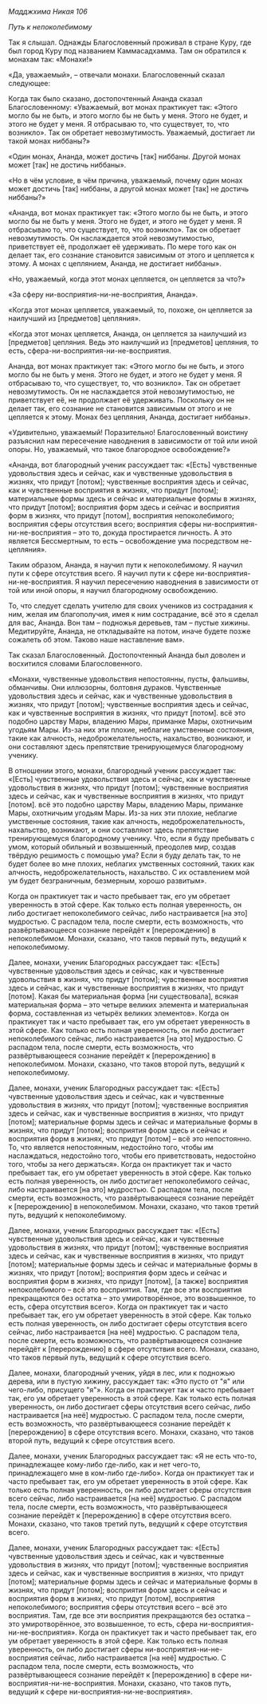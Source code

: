 *Мадджхима Никая 106*

*Путь к непоколебимому*

Так я слышал\. Однажды Благословенный проживал в стране Куру, где был город Куру под названием Каммасадхамма\. Там он обратился к монахам так: «Монахи\!»

«Да, уважаемый», – отвечали монахи\. Благословенный сказал следующее:

Когда так было сказано, достопочтенный Ананда сказал Благословенному: «Уважаемый, вот монах практикует так: «Этого могло бы не быть, и этого могло бы не быть у меня\.  Этого не будет, и этого не будет у меня\.  Я отбрасываю то, что существует, то, что возникло»\. Так он обретает невозмутимость\. Уважаемый, достигает ли такой монах ниббаны?»

«Один монах, Ананда, может достичь \[так\] ниббаны\. Другой монах может \[так\] не достичь ниббаны»\.

«Но в чём условие, в чём причина, уважаемый, почему один монах может достичь \[так\] ниббаны, а другой монах может \[так\] не достичь ниббаны?»

«Ананда, вот монах практикует так: «Этого могло бы не быть, и этого могло бы не быть у меня\.  Этого не будет, и этого не будет у меня\.  Я отбрасываю то, что существует, то, что возникло»\. Так он обретает невозмутимость\. Он наслаждается этой невозмутимостью, приветствует её, продолжает её удерживать\. По мере того как он делает так, его сознание становится зависимым от этого и цепляется к этому\. А монах с цеплянием, Ананда, не достигает ниббаны»\.

«Но, уважаемый, когда этот монах цепляется, он цепляется за что?»

«За сферу ни\-восприятия\-ни\-не\-восприятия, Ананда»\.

«Когда этот монах цепляется, уважаемый, то, похоже, он цепляется за наилучший из \[предметов\] цепляния»\.

«Когда этот монах цепляется, Ананда, он цепляется за наилучший из \[предметов\] цепляния\. Ведь это наилучший из \[предметов\] цепляния, то есть, сфера\-ни\-восприятия\-ни\-не\-восприятия\.

Ананда, вот монах практикует так: «Этого могло бы не быть, и этого могло бы не быть у меня\.  Этого не будет, и этого не будет у меня\.  Я отбрасываю то, что существует, то, что возникло»\. Так он обретает невозмутимость\. Он не наслаждается этой невозмутимостью, не приветствует её, не продолжает её удерживать\. Поскольку он не делает так, его сознание не становится зависимым от этого и не цепляется к этому\. Монах без цепляния, Ананда, достигает ниббаны»\.

«Удивительно, уважаемый\! Поразительно\! Благословенный воистину разъяснил нам пересечение наводнения в зависимости от той или иной опоры\. Но, уважаемый, что такое благородное освобождение?»

«Ананда, вот благородный ученик рассуждает так: «\[Есть\] чувственные удовольствия здесь и сейчас, как и чувственные удовольствия в жизнях, что придут \[потом\]; чувственные восприятия здесь и сейчас, как и чувственные восприятия в жизнях, что придут \[потом\]; материальные формы здесь и сейчас и материальные формы в жизнях, что придут \[потом\]; восприятия форм здесь и сейчас и восприятия форм в жизнях, что придут \[потом\], восприятия непоколебимого; восприятия сферы отсутствия всего; восприятия сферы ни\-восприятия\-ни\-не\-восприятия – это то, докуда простирается личность\. А это является Бессмертным, то есть – освобождение ума посредством не\-цепляния»\.

Таким образом, Ананда, я научил пути к непоколебимому\. Я научил пути к сфере отсутствия всего\. Я научил пути к сфере ни\-восприятия\-ни\-не\-восприятия\.  Я научил пересечению наводнения в зависимости от той или иной опоры, я научил благородному освобождению\.

То, что следует сделать учителю для своих учеников из сострадания к ним, желая им благополучия, имея к ним сострадание, всё это я сделал для вас, Ананда\. Вон там – подножья деревьев, там – пустые хижины\.  Медитируйте, Ананда,  не откладывайте на потом,  иначе будете позже сожалеть об этом\.  Таково наше наставление вам»\.

Так сказал Благословенный\. Достопочтенный Ананда был доволен и восхитился словами Благословенного\.

«Монахи, чувственные удовольствия непостоянны, пусты, фальшивы, обманчивы\. Они иллюзорны, болтовня дураков\. Чувственные удовольствия здесь и сейчас, как и чувственные удовольствия в жизнях, что придут \[потом\]; чувственные восприятия здесь и сейчас, как и чувственные восприятия в жизнях, что придут \[потом\]\. всё это подобно царству Мары, владению Мары, приманке Мары, охотничьим угодьям Мары\. Из\-за них эти плохие, неблагие умственные состояния, такие как алчность, недоброжелательность, нахальство, возникают, и они составляют здесь препятствие тренирующемуся благородному ученику\.

В отношении этого, монахи, благородный ученик рассуждает так: «\[Есть\] чувственные удовольствия здесь и сейчас, как и чувственные удовольствия в жизнях, что придут \[потом\]; чувственные восприятия здесь и сейчас, как и чувственные восприятия в жизнях, что придут \[потом\]\. всё это подобно царству Мары, владению Мары, приманке Мары, охотничьим угодьям Мары\. Из\-за них эти плохие, неблагие умственные состояния, такие как алчность, недоброжелательность, нахальство, возникают, и они составляют здесь препятствие тренирующемуся благородному ученику\. Что, если я буду пребывать с умом, который обильный и возвышенный, преодолев мир, создав твёрдую решимость с помощью ума? Если я буду делать так, то не будет более во мне плохих, неблагих умственных состояний, таких как алчность, недоброжелательность, нахальство\. С их оставлением мой ум будет безграничным, безмерным, хорошо развитым»\.

Когда он практикует так и часто пребывает так, его ум обретает уверенность в этой сфере\. Как только есть полная уверенность, он либо достигает непоколебимого сейчас, либо настраивается \[на это\] мудростью\. С распадом тела, после смерти, есть возможность, что развёртывающееся сознание перейдёт к \[перерождению\] в непоколебимом\. Монахи, сказано, что таков первый путь, ведущий к непоколебимому\.

Далее, монахи, ученик Благородных рассуждает так: «\[Есть\] чувственные удовольствия здесь и сейчас, как и чувственные удовольствия в жизнях, что придут \[потом\]; чувственные восприятия здесь и сейчас, как и чувственные восприятия в жизнях, что придут \[потом\]\. Какая бы материальная форма \[ни существовала\], всякая материальная форма – это четыре великих элемента и материальная форма, составленная из четырёх великих элементов»\. Когда он практикует так и часто пребывает так, его ум обретает уверенность в этой сфере\. Как только есть полная уверенность, он либо достигает непоколебимого сейчас, либо настраивается \[на это\] мудростью\. С распадом тела, после смерти, есть возможность, что развёртывающееся сознание перейдёт к \[перерождению\] в непоколебимом\. Монахи, сказано, что таков второй путь, ведущий к непоколебимому\.

Далее, монахи, ученик Благородных рассуждает так: «\[Есть\] чувственные удовольствия здесь и сейчас, как и чувственные удовольствия в жизнях, что придут \[потом\]; чувственные восприятия здесь и сейчас, как и чувственные восприятия в жизнях, что придут \[потом\]; материальные формы здесь и сейчас и материальные формы в жизнях, что придут \[потом\]; восприятия форм здесь и сейчас и восприятия форм в жизнях, что придут \[потом\] – всё это непостоянно\. То, что является непостоянным, недостойно того, чтобы им наслаждаться, недостойно того, чтобы его приветствовать, недостойно того, чтобы за него держаться»\. Когда он практикует так и часто пребывает так, его ум обретает уверенность в этой сфере\. Как только есть полная уверенность, он либо достигает непоколебимого сейчас, либо настраивается \[на это\] мудростью\. С распадом тела, после смерти, есть возможность, что развёртывающееся сознание перейдёт к \[перерождению\] в непоколебимом\. Монахи, сказано, что таков третий путь, ведущий к непоколебимому\.

Далее, монахи, ученик Благородных рассуждает так: «\[Есть\] чувственные удовольствия здесь и сейчас, как и чувственные удовольствия в жизнях, что придут \[потом\]; чувственные восприятия здесь и сейчас, как и чувственные восприятия в жизнях, что придут \[потом\]; материальные формы здесь и сейчас и материальные формы в жизнях, что придут \[потом\]; восприятия форм здесь и сейчас и восприятия форм в жизнях, что придут \[потом\], \[а также\] восприятия непоколебимого – всё это восприятия\. Там, где все эти восприятия прекращаются без остатка – это умиротворённое, это возвышенное, то есть, сфера отсутствия всего»\. Когда он практикует так и часто пребывает так, его ум обретает уверенность в этой сфере\. Как только есть полная уверенность, он либо достигает сферы отсутствия всего сейчас, либо настраивается \[на неё\] мудростью\. С распадом тела, после смерти, есть возможность, что развёртывающееся сознание перейдёт к \[перерождению\] в сфере отсутствия всего\. Монахи, сказано, что таков первый путь, ведущий к сфере отсутствия всего\.

Далее, монахи, благородный ученик, уйдя в лес, или к подножью дерева, или в пустую хижину, рассуждает так: «Это пусто от "я" или чего\-либо, присущего "я"»\. Когда он практикует так и часто пребывает так, его ум обретает уверенность в этой сфере\. Как только есть полная уверенность, он либо достигает сферы отсутствия всего сейчас, либо настраивается \[на неё\] мудростью\. С распадом тела, после смерти, есть возможность, что развёртывающееся сознание перейдёт к \[перерождению\] в сфере отсутствия всего\. Монахи, сказано, что таков второй путь, ведущий к сфере отсутствия всего\.

Далее, монахи, ученик Благородных рассуждает так: «Я не есть что\-то, принадлежащее кому\-либо где\-либо,  как и нет чего\-то, принадлежащего мне в ком\-либо где\-либо»\. Когда он практикует так и часто пребывает так, его ум обретает уверенность в этой сфере\. Как только есть полная уверенность, он либо достигает сферы отсутствия всего сейчас, либо настраивается \[на неё\] мудростью\. С распадом тела, после смерти, есть возможность, что развёртывающееся сознание перейдёт к \[перерождению\] в сфере отсутствия всего\. Монахи, сказано, что таков третий путь, ведущий к сфере отсутствия всего\.

Далее, монахи, ученик Благородных рассуждает так: «\[Есть\] чувственные удовольствия здесь и сейчас, как и чувственные удовольствия в жизнях, что придут \[потом\]; чувственные восприятия здесь и сейчас, как и чувственные восприятия в жизнях, что придут \[потом\]; материальные формы здесь и сейчас и материальные формы в жизнях, что придут \[потом\]; восприятия форм здесь и сейчас и восприятия форм в жизнях, что придут \[потом\], восприятия непоколебимого; восприятия сферы отсутствия всего – всё это восприятия\. Там, где все эти восприятия прекращаются без остатка – это умиротворённое, это возвышенное, то есть, сфера ни\-восприятия\-ни\-не\-восприятия»\. Когда он практикует так и часто пребывает так, его ум обретает уверенность в этой сфере\. Как только есть полная уверенность, он либо достигает сферы ни\-восприятия\-ни\-не\-восприятия сейчас, либо настраивается \[на неё\] мудростью\. С распадом тела, после смерти, есть возможность, что развёртывающееся сознание перейдёт к \[перерождению\] в сфере ни\-восприятия\-ни\-не\-восприятия\. Монахи, сказано, что таков путь, ведущий к сфере ни\-восприятия\-ни\-не\-восприятия»\.
